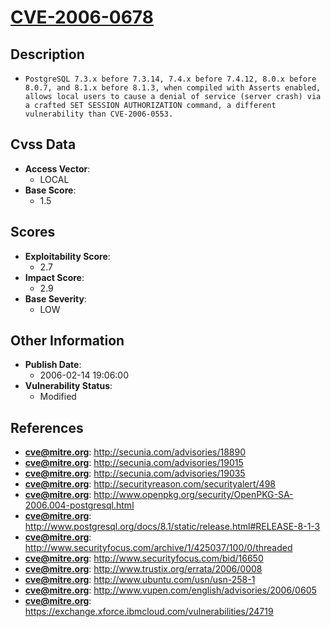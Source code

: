 
# [CVE-2006-0678](http://secunia.com/advisories/18890)

## Description

- `PostgreSQL 7.3.x before 7.3.14, 7.4.x before 7.4.12, 8.0.x before 8.0.7, and 8.1.x before 8.1.3, when compiled with Asserts enabled, allows local users to cause a denial of service (server crash) via a crafted SET SESSION AUTHORIZATION command, a different vulnerability than CVE-2006-0553.`

## Cvss Data

- **Access Vector**:
  - LOCAL
- **Base Score**:
  - 1.5

## Scores

- **Exploitability Score**:
  - 2.7
- **Impact Score**:
  - 2.9
- **Base Severity**:
  - LOW

## Other Information

- **Publish Date**:
  - 2006-02-14 19:06:00
- **Vulnerability Status**:
  - Modified

## References

- **cve@mitre.org**: http://secunia.com/advisories/18890
- **cve@mitre.org**: http://secunia.com/advisories/19015
- **cve@mitre.org**: http://secunia.com/advisories/19035
- **cve@mitre.org**: http://securityreason.com/securityalert/498
- **cve@mitre.org**: http://www.openpkg.org/security/OpenPKG-SA-2006.004-postgresql.html
- **cve@mitre.org**: http://www.postgresql.org/docs/8.1/static/release.html#RELEASE-8-1-3
- **cve@mitre.org**: http://www.securityfocus.com/archive/1/425037/100/0/threaded
- **cve@mitre.org**: http://www.securityfocus.com/bid/16650
- **cve@mitre.org**: http://www.trustix.org/errata/2006/0008
- **cve@mitre.org**: http://www.ubuntu.com/usn/usn-258-1
- **cve@mitre.org**: http://www.vupen.com/english/advisories/2006/0605
- **cve@mitre.org**: https://exchange.xforce.ibmcloud.com/vulnerabilities/24719
